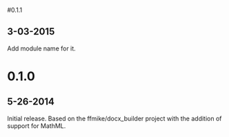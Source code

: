 #0.1.1

## 3-03-2015

Add module name for it.

# 0.1.0

## 5-26-2014

Initial release. Based on the ffmike/docx_builder project with the addition of support for MathML.
